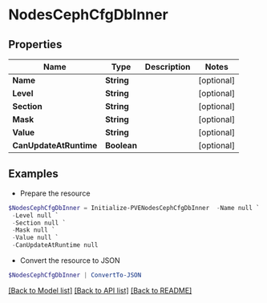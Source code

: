 # NodesCephCfgDbInner
## Properties

Name | Type | Description | Notes
------------ | ------------- | ------------- | -------------
**Name** | **String** |  | [optional] 
**Level** | **String** |  | [optional] 
**Section** | **String** |  | [optional] 
**Mask** | **String** |  | [optional] 
**Value** | **String** |  | [optional] 
**CanUpdateAtRuntime** | **Boolean** |  | [optional] 

## Examples

- Prepare the resource
```powershell
$NodesCephCfgDbInner = Initialize-PVENodesCephCfgDbInner  -Name null `
 -Level null `
 -Section null `
 -Mask null `
 -Value null `
 -CanUpdateAtRuntime null
```

- Convert the resource to JSON
```powershell
$NodesCephCfgDbInner | ConvertTo-JSON
```

[[Back to Model list]](../README.md#documentation-for-models) [[Back to API list]](../README.md#documentation-for-api-endpoints) [[Back to README]](../README.md)

